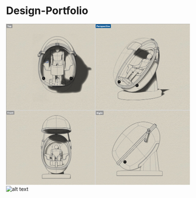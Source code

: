 # Design-Portfolio
![alt text](https://github.com/zt55699/Design-Portfolio/blob/master/CAD_View.jpg?raw=true)
![alt text](https://github.com/zt55699/Design-Portfolio/blob/master/Portfoliopic.jpg?raw=true)

